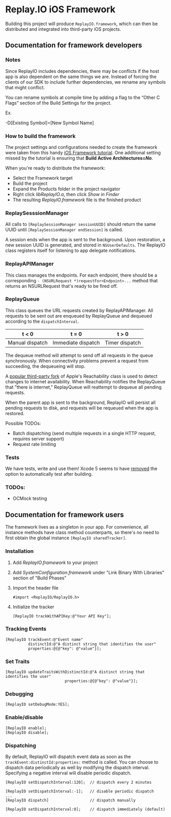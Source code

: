 # Replay.IO iOS Framework

Building this project will produce `ReplayIO.framework`, which can then be distributed and integrated into third-party iOS projects.

## Documentation for framework developers

### Notes

Since ReplayIO includes dependencies, there may be conflicts if the host app is also dependent on the same things we are. Instead of forcing the clients of our SDK to include further dependencies, we rename any symbols that might conflict.

You can rename symbols at compile time by adding a flag to the “Other C Flags” section of the Build Settings for the project.

Ex.

-D[Existing Symbol]=[New Symbol Name]

### How to build the framework

The project settings and configurations needed to create the framework were taken from this handy [iOS Framework tutorial](https://github.com/jverkoey/iOS-Framework). One additional setting missed by the tutorial is ensuring that **Build Active Architectures=*No***.

When you're ready to distribute the framework:

* Select the Framework target
* Build the project
* Expand the Products folder in the project navigator
* Right click *libReplayIO.a*, then click *Show in Finder*
* The resulting *ReplayIO.framework* file is the finished product

### ReplaySesssionManager

All calls to `[ReplaySessionManager sessionUUID]` should return the same UUID until `[ReplaySessionManager endSession]` is called. 

A session ends when the app is sent to the background. Upon restoration, a new session UUID is generated, and stored in `NSUserDefaults`. The ReplayIO class registers itself for listening to app delegate notifications. 

### ReplayAPIManager

This class manages the endpoints. For each endpoint, there should be a corresponding `- (NSURLRequest *)requestFor<Endpoint>...` method that returns an NSURLRequest that's ready to be fired off.

### ReplayQueue

This class queues the URL requests created by ReplayAPIManager. All requests to be sent out are enqueued by ReplayQueue and dequeued according to the `dispatchInterval`.

| t < 0           | t = 0              | t > 0          |
|-----------------|--------------------|----------------|
| Manual dispatch | Immediate dispatch | Timer dispatch |

The dequeue method will attempt to send off all requests in the queue synchronously. When connectivity problems prevent a request from succeeding, the dequeueing will stop.

A [popular third-party fork](https://github.com/tonymillion/Reachability) of Apple's Reachability class is used to detect changes to internet availability. When Reachability notifies the ReplayQueue that "there is internet," ReplayQueue will reattempt to dequeue all pending requests.

When the parent app is sent to the background, ReplayIO will persist all pending requests to disk, and requests will be requeued when the app is restored.

Possible TODOs:

* Batch dispatching (send multiple requests in a single HTTP request, requires server support)
* Request rate limiting

### Tests

We have tests, write and use them! Xcode 5 seems to have [removed](http://stackoverflow.com/questions/20605509/how-do-i-automatically-perform-unit-tests-on-each-build-and-run-action-in-xcod) the option to automatically test after building.

### TODOs:
* OCMock testing

## Documentation for framework users

The framework lives as a singleton in your app. For convenience, all instance methods have class method counterparts, so there's no need to first obtain the global instance `[ReplayIO sharedTracker]`.

### Installation

1. Add *ReplayIO.framework* to your project
2. Add *SystemConfiguration.framework* under "Link Binary With Libraries" section of "Build Phases"
3. Import the header file
 
	```#import <ReplayIO/ReplayIO.h>```

4. Initialize the tracker

	```[ReplayIO trackWithAPIKey:@"Your API Key"];```
	
### Tracking Events

```obj-c
[ReplayIO trackEvent:@"Event name"
          distinctId:@"A distinct string that identifies the user"
          properties:@{@"key": @"value"}];
```

### Set Traits

```obj-c
[ReplayIO updateTraitsWithDistinctId:@"A distinct string that identifies the user"
                          properties:@{@"key": @"value"}];
```

### Debugging

```obj-c
[ReplayIO setDebugMode:YES];
```

### Enable/disable

```obj-c
[ReplayIO enable];
[ReplayIO disable];
```

### Dispatching

By default, ReplayIO will dispatch event data as soon as the `trackEvent:distinctId:properties:` method is called. You can choose to dispatch data periodically as well by modifying the dispatch interval. Specifying a negative interval will disable periodic dispatch.

```obj-c
[ReplayIO setDispatchInterval:120];  // dispatch every 2 minutes
```

```obj-c
[ReplayIO setDispatchInterval:-1];   // disable periodic dispatch
...
[ReplayIO dispatch]                  // dispatch manually
```

```obj-c
[ReplayIO setDispatchInterval:0];    // dispatch immediately (default)
```